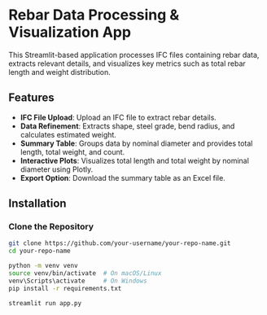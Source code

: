# Rebar Data Processing & Visualization App

This Streamlit-based application processes IFC files containing rebar data, extracts relevant details, and visualizes key metrics such as total rebar length and weight distribution.

## Features
- **IFC File Upload**: Upload an IFC file to extract rebar details.
- **Data Refinement**: Extracts shape, steel grade, bend radius, and calculates estimated weight.
- **Summary Table**: Groups data by nominal diameter and provides total length, total weight, and count.
- **Interactive Plots**: Visualizes total length and total weight by nominal diameter using Plotly.
- **Export Option**: Download the summary table as an Excel file.

## Installation

### Clone the Repository
```sh
git clone https://github.com/your-username/your-repo-name.git
cd your-repo-name

python -m venv venv
source venv/bin/activate  # On macOS/Linux
venv\Scripts\activate     # On Windows
pip install -r requirements.txt

streamlit run app.py

